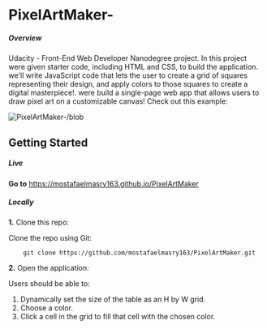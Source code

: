 # PixelArtMaker-

##### Overview

Udacity - Front-End Web Developer Nanodegree project. In this project were given starter code, including HTML and CSS, to build the application. we'll write JavaScript code that lets the user to create a grid of squares representing their design, and apply colors to those squares to create a digital masterpiece!. were build a single-page web app that allows users to draw pixel art on a customizable canvas! Check out this example:

![PixelArtMaker-/blob](https://github.com/mostafaelmasry163/PixelArtMaker/master/pixel%20art%20maker%20perview.png)


## Getting Started


##### Live	
**Go to** https://mostafaelmasry163.github.io/PixelArtMaker
##### Locally	

**1.** Clone this repo:	

Clone the repo using Git: 

```
	git clone https://github.com/mostafaelmasry163/PixelArtMaker.git
```

**2.** Open the application:	

Users should be able to:	

1. Dynamically set the size of the table as an H by W grid.	
2. Choose a color.
3. Click a cell in the grid to fill that cell with the chosen color.	
